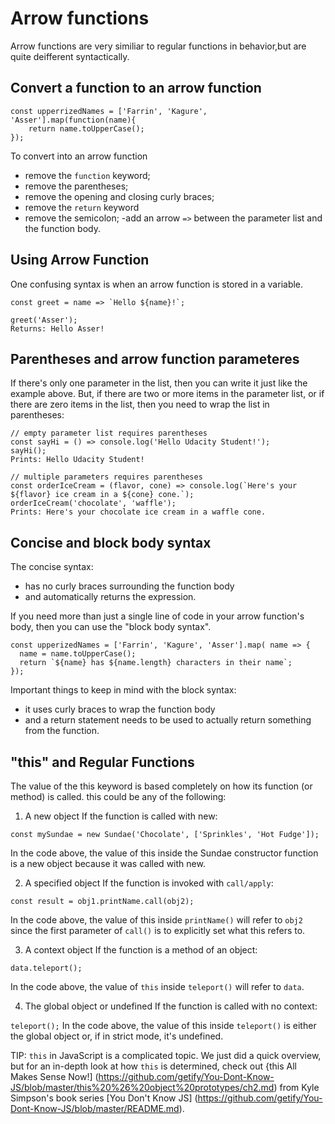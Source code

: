 
# Arrow functions
Arrow functions are very similiar to regular functions in behavior,but are quite deifferent syntactically. 

## Convert a function to an arrow function

``` 
const upperrizedNames = ['Farrin', 'Kagure', 'Asser'].map(function(name){
	return name.toUpperCase();
});
```
To convert into an arrow function

- remove the ```function``` keyword;
- remove the parentheses;
- remove the opening and closing curly braces;
- remove the ```return``` keyword
- remove the semicolon;
-add an arrow ```=>``` between the parameter list and the function body.  

## Using Arrow Function
One confusing syntax is when an arrow function is stored in a variable.
```
const greet = name => `Hello ${name}!`;

greet('Asser');
Returns: Hello Asser!
```
## Parentheses and arrow function parameteres

If there's only one parameter in the list, then you can write it just like the example above. But, if there are two or more items in the parameter list, or if there are zero items in the list, then you need to wrap the list in parentheses:

```
// empty parameter list requires parentheses
const sayHi = () => console.log('Hello Udacity Student!');
sayHi();
Prints: Hello Udacity Student!
```
```
// multiple parameters requires parentheses
const orderIceCream = (flavor, cone) => console.log(`Here's your ${flavor} ice cream in a ${cone} cone.`);
orderIceCream('chocolate', 'waffle');
Prints: Here's your chocolate ice cream in a waffle cone.
```

## Concise and block body syntax
The concise syntax:

- has no curly braces surrounding the function body
- and automatically returns the expression.

If you need more than just a single line of code in your arrow function's body, then you can use the "block body syntax".
```
const upperizedNames = ['Farrin', 'Kagure', 'Asser'].map( name => {
  name = name.toUpperCase();
  return `${name} has ${name.length} characters in their name`;
});
```
Important things to keep in mind with the block syntax:

- it uses curly braces to wrap the function body
- and a return statement needs to be used to actually return something from the function.

## "this" and Regular Functions

The value of the this keyword is based completely on how its function (or method) is called. this could be any of the following:

1. A new object
If the function is called with new:
```
const mySundae = new Sundae('Chocolate', ['Sprinkles', 'Hot Fudge']);
```
In the code above, the value of this inside the Sundae constructor function is a new object because it was called with new.

2. A specified object
If the function is invoked with ```call/apply```:
```
const result = obj1.printName.call(obj2);
```
In the code above, the value of this inside ```printName()``` will refer to ```obj2``` since the first parameter of ```call()``` is to explicitly set what this refers to.

3. A context object
If the function is a method of an object:
```
data.teleport();
```
In the code above, the value of ```this``` inside ```teleport()``` will refer to ```data```.

4. The global object or undefined
If the function is called with no context:

```teleport();```
In the code above, the value of this inside ```teleport()``` is either the global object or, if in strict mode, it's undefined.

TIP: ```this``` in JavaScript is a complicated topic. We just did a quick overview, but for an in-depth look at how ```this``` is determined, check out {this All Makes Sense Now!] (https://github.com/getify/You-Dont-Know-JS/blob/master/this%20%26%20object%20prototypes/ch2.md) from Kyle Simpson's book series [You Don't Know JS] (https://github.com/getify/You-Dont-Know-JS/blob/master/README.md).